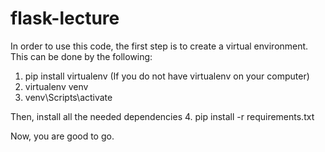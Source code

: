 # flask-lecture

In order to use this code, the first step is to create a virtual environment. This can be done by the following:
1. pip install virtualenv (If you do not have virtualenv on your computer)
2. virtualenv venv
3. venv\Scripts\activate

Then, install all the needed dependencies
4. pip install -r requirements.txt

Now, you are good to go.
